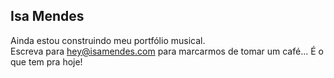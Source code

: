 ## Isa Mendes

Ainda estou construindo meu portfólio musical.  
Escreva para hey@isamendes.com para marcarmos de tomar um café... É o que tem pra hoje!
